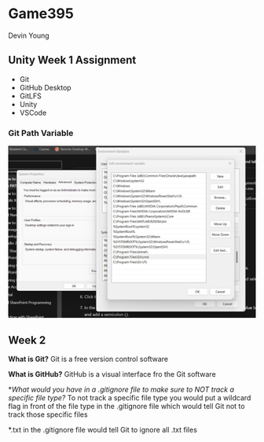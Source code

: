 # Game395

Devin Young

## Unity Week 1 Assignment

- Git
- GitHub Desktop
- GitLFS
- Unity
- VSCode

### Git Path Variable

![Git Path Variable](GitPathScreenshot.png)

## Week 2

**What is Git?**
Git is a free version control software

**What is GitHub?**
GitHub is a visual interface fro the Git software

**What would you have in a *.gitignore file to make sure to NOT track a specific file type?**
To not track a specific file type you would put a wildcard flag in front of the file type in the .gitignore file which would tell Git not to track those specific files

*.txt in the .gitignore file would tell Git to ignore all .txt files